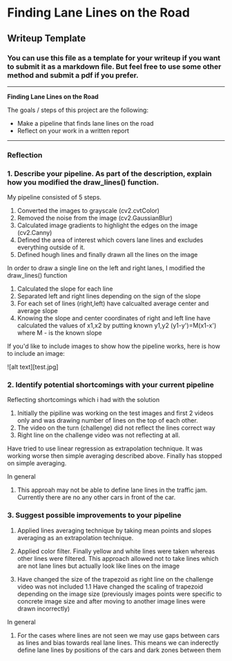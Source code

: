 # **Finding Lane Lines on the Road** 

## Writeup Template

### You can use this file as a template for your writeup if you want to submit it as a markdown file. But feel free to use some other method and submit a pdf if you prefer.

---

**Finding Lane Lines on the Road**

The goals / steps of this project are the following:
* Make a pipeline that finds lane lines on the road
* Reflect on your work in a written report


[//]: # (Image References)

[image1]: ./examples/grayscale.jpg "Grayscale"

---

### Reflection

### 1. Describe your pipeline. As part of the description, explain how you modified the draw_lines() function.

My pipeline consisted of 5 steps. 

1. Converted the images to grayscale (cv2.cvtColor)
2. Removed the noise from the image (cv2.GaussianBlur)
3. Calculated image gradients to highlight the edges on the image (cv2.Canny)
4. Defined the area of interest which covers lane lines and excludes everything outside of it.
5. Defined hough lines and finally drawn all the lines on the image

In order to draw a single line on the left and right lanes, I modified the draw_lines() function 

1. Calculated the slope for each line
2. Separated left and right lines depending on the sign of the slope
3. For each set of lines (right,left) have calcualted average center and average slope
4. Knowing the slope and center coordinates of right and left line have calculated the values of x1,x2 by putting known y1,y2 
    (y1-y')=M(x1-x') where M - is the known slope


If you'd like to include images to show how the pipeline works, here is how to include an image: 

![alt text][test.jpg]



### 2. Identify potential shortcomings with your current pipeline

Reflecting shortcomings which i had with the solution
 
1. Initially the pipiline was working on the test images and first 2 videos only 
   and was drawing number of lines on the top of each other.
2. The video on the turn (challenge) did not reflect the lines correct way
3. Right line on the challenge video was not reflecting at all.

Have tried to use linear regression as extrapolation technique. It was working worse then simple averaging described above.
Finally has stopped on simple averaging.


In general
1. This approah may not be able to define lane lines in the traffic jam. Currently there are no any other cars in front of the car.


 
### 3. Suggest possible improvements to your pipeline

1. Applied lines averaging technique by taking mean points and slopes averaging  as an extrapolation technique.
2. Applied color filter. Finally yellow and white lines were taken whereas other lines were filtered. 
   This approach allowed not to take lines  which are not lane lines but actually look like lines on the image
   
3. Have changed the size of the trapezoid as right line on the challenge video was not included
   1.1 Have changed the scaling of trapezoid depending on the image size (previously images points were specific to concrete image size and after moving to another image lines were drawn incorrectly)
   
In general
1. For the cases where lines are not seen we may use gaps between cars as lines and bias towards real lane lines.
   This means we can inderectly define lane lines by positions of the cars and dark zones between them 



   
    


